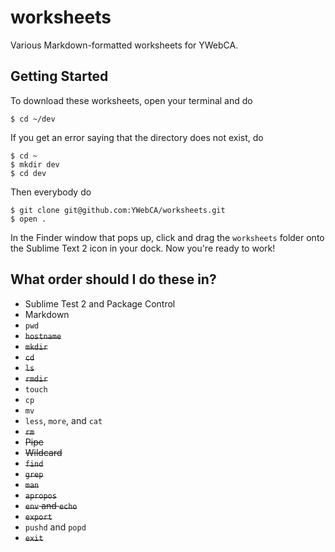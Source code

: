 # worksheets

Various Markdown-formatted worksheets for YWebCA.

## Getting Started

To download these worksheets, open your terminal and do

    $ cd ~/dev

If you get an error saying that the directory does not exist, do

    $ cd ~
    $ mkdir dev
    $ cd dev

Then everybody do

    $ git clone git@github.com:YWebCA/worksheets.git
    $ open .

In the Finder window that pops up, click and drag the `worksheets` folder onto
the Sublime Text 2 icon in your dock. Now you're ready to work!

## What order should I do these in?

* Sublime Test 2 and Package Control
* Markdown
* `pwd`
* <del>`hostname`</del>
* <del>`mkdir`</del>
* <del>`cd`</del>
* <del>`ls`</del>
* <del>`rmdir`</del>
* `touch`
* `cp`
* `mv`
* `less`, `more`, and `cat`
* <del>`rm`</del>
* <del>Pipe</del>
* <del>Wildcard</del>
* <del>`find`</del>
* <del>`grep`</del>
* <del>`man`</del>
* <del>`apropos`</del>
* <del>`env` and `echo`</del>
* <del>`export`</del>
* `pushd` and `popd`
* <del>`exit`</del>
